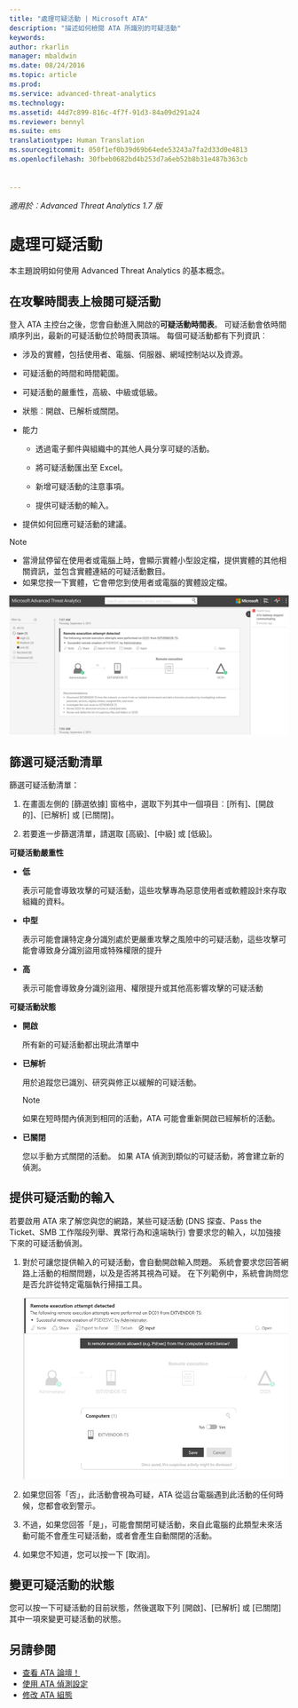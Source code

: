 ```yaml
---
title: "處理可疑活動 | Microsoft ATA"
description: "描述如何檢閱 ATA 所識別的可疑活動"
keywords: 
author: rkarlin
manager: mbaldwin
ms.date: 08/24/2016
ms.topic: article
ms.prod: 
ms.service: advanced-threat-analytics
ms.technology: 
ms.assetid: 44d7c899-816c-4f7f-91d3-84a09d291a24
ms.reviewer: bennyl
ms.suite: ems
translationtype: Human Translation
ms.sourcegitcommit: 050f1ef0b39d69b64ede53243a7fa2d33d0e4813
ms.openlocfilehash: 30fbeb0682bd4b253d7a6eb52b8b31e487b363cb


---
```


*適用於︰Advanced Threat Analytics 1.7 版*



# 處理可疑活動
本主題說明如何使用 Advanced Threat Analytics 的基本概念。

## 在攻擊時間表上檢閱可疑活動
登入 ATA 主控台之後，您會自動進入開啟的**可疑活動時間表**。 可疑活動會依時間順序列出，最新的可疑活動位於時間表頂端。
每個可疑活動都有下列資訊︰

-   涉及的實體，包括使用者、電腦、伺服器、網域控制站以及資源。

-   可疑活動的時間和時間範圍。

-   可疑活動的嚴重性，高級、中級或低級。

-   狀態︰開啟、已解析或關閉。

-   能力

    -   透過電子郵件與組織中的其他人員分享可疑的活動。

    -   將可疑活動匯出至 Excel。

    -   新增可疑活動的注意事項。

    -   提供可疑活動的輸入。

-   提供如何回應可疑活動的建議。

> [!NOTE]
> -   當滑鼠停留在使用者或電腦上時，會顯示實體小型設定檔，提供實體的其他相關資訊，並包含實體連結的可疑活動數目。
> -   如果您按一下實體，它會帶您到使用者或電腦的實體設定檔。

![ATA 可疑活動時間表影像](media/ATA-Suspicious-Activity-Timeline.JPG)

## 篩選可疑活動清單
篩選可疑活動清單：

1.  在畫面左側的 [篩選依據] 窗格中，選取下列其中一個項目︰[所有]、[開啟的]、[已解析] 或 [已關閉]。

2.  若要進一步篩選清單，請選取 [高級]、[中級] 或 [低級]。

**可疑活動嚴重性**

-   **低**

    表示可能會導致攻擊的可疑活動，這些攻擊專為惡意使用者或軟體設計來存取組織的資料。

-   **中型**

    表示可能會讓特定身分識別處於更嚴重攻擊之風險中的可疑活動，這些攻擊可能會導致身分識別盜用或特殊權限的提升

-   **高**

    表示可能會導致身分識別盜用、權限提升或其他高影響攻擊的可疑活動

**可疑活動狀態**

-   **開啟**

    所有新的可疑活動都出現此清單中

-   **已解析**

    用於追蹤您已識別、研究與修正以緩解的可疑活動。

    > [!NOTE]
    > 如果在短時間內偵測到相同的活動，ATA 可能會重新開啟已經解析的活動。

-   **已關閉**

    您以手動方式關閉的活動。 如果 ATA 偵測到類似的可疑活動，將會建立新的偵測。

## 提供可疑活動的輸入
若要啟用 ATA 來了解您與您的網路，某些可疑活動 (DNS 探查、Pass the Ticket、SMB 工作階段列舉、異常行為和遠端執行) 會要求您的輸入，以加強接下來的可疑活動偵測。

1.  對於可讓您提供輸入的可疑活動，會自動開啟輸入問題。 系統會要求您回答網路上活動的相關問題，以及是否將其視為可疑。 在下列範例中，系統會詢問您是否允許從特定電腦執行掃描工具。

    ![ATA 提供可疑活動輸入影像](media/ATA-Input.JPG)

2.  如果您回答「否」，此活動會視為可疑，ATA 從這台電腦遇到此活動的任何時候，您都會收到警示。

3.  不過，如果您回答「是」，可能會關閉可疑活動，來自此電腦的此類型未來活動可能不會產生可疑活動，或者會產生自動關閉的活動。

4.  如果您不知道，您可以按一下 [取消]。

## 變更可疑活動的狀態
您可以按一下可疑活動的目前狀態，然後選取下列 [開啟]、[已解析] 或 [已關閉] 其中一項來變更可疑活動的狀態。

## 另請參閱
- [查看 ATA 論壇！](https://social.technet.microsoft.com/Forums/security/home?forum=mata)
- [使用 ATA 偵測設定](working-with-detection-settings.md)
- [修改 ATA 組態](modifying-ata-configuration.md)



<!--HONumber=Aug16_HO5-->


